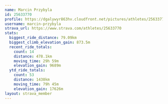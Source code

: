 ```yaml
---
name: Marcin Przybyla
id: 25633770
profile: https://dgalywyr863hv.cloudfront.net/pictures/athletes/25633770/12947173/2/large.jpg
username: marcin-przybyla
strava_url: https://www.strava.com/athletes/25633770
stats:
  biggest_ride_distance: 79.09km
  biggest_climb_elevation_gain: 873.5m
  recent_ride_totals:
    count: 14
    distance: 478.1km
    moving_time: 29h 59m
    elevation_gain: 9689m
  ytd_ride_totals:
    count: 53
    distance: 1438km
    moving_time: 79h 45m
    elevation_gain: 17626m
layout: strava_member
--- 
```

